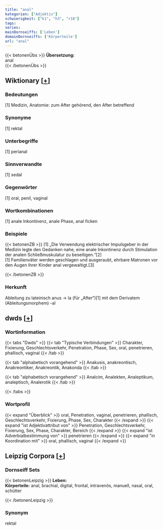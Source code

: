 ```yaml
---
title: "anal"
kategorien: ["Adjektiv"]
schwierigkeit: ["k1", "h3", "r18"]
tags:
series:
mainDornseiffs: ['Leben']
domainDornseiffs: ['Körperteile']
url: "anal"
---
```


{{< betonenÜbs >}}
**Übersetzung:**  
anal  
{{< /betonenÜbs >}}

## Wiktionary [[+](https://de.wiktionary.org/wiki/anal)]

### Bedeutungen
[1] Medizin, Anatomie: zum After gehörend, den After betreffend  

### Synonyme
[1] rektal  

### Unterbegriffe
[1] perianal  

### Sinnverwandte
[1] sedal  

### Gegenwörter
[1] oral, penil, vaginal  

### Wortkombinationen
[1] anale Inkontinenz, anale Phase, anal ficken  

### Beispiele
{{< betonenZB >}}
[1] „Die Verwendung elektrischer Impulsgeber in der Medizin legte den Gedanken nahe, eine anale Inkontinenz durch Stimulation der analen Schließmuskulatur zu beseitigen.“[2]  
[1] Familienväter werden geschlagen und ausgeraubt, ehrbare Matronen vor den Augen ihrer Kinder anal vergewaltigt.[3]  

{{< /betonenZB >}}
### Herkunft
Ableitung zu lateinisch anus → la (für „After“)[1] mit dem Derivatem (Ableitungsmorphem) -al  



## dwds [[+](https://www.dwds.de/wb/anal)]

### Wortinformation
{{< tabs "Dwds" >}}
{{< tab "Typische Verbindungen" >}}
Charakter, Fixierung, Geschlechtsverkehr, Penetration, Phase, Sex, oral, penetrieren, phallisch, vaginal
{{< /tab >}}

{{< tab "alphabetisch vorangehend" >}}
Anakusis, anakreontisch, Anakreontiker, Anakreontik, Anakonda
{{< /tab >}}

{{< tab "alphabetisch vorangehend" >}}
Analcim, Analekten, Analeptikum, analeptisch, Analerotik
{{< /tab >}}

{{< /tabs >}}

### Wortprofil
{{< expand "Überblick" >}} oral, Penetration, vaginal, penetrieren, phallisch, Geschlechtsverkehr, Fixierung, Phase, Sex, Charakter {{< /expand >}}
{{< expand "ist Adjektivattribut von" >}} Penetration, Geschlechtsverkehr, Fixierung, Sex, Phase, Charakter, Bereich {{< /expand >}}
{{< expand "ist Adverbialbestimmung von" >}} penetrieren {{< /expand >}}
{{< expand "in Koordination mit" >}} oral, phallisch, vaginal {{< /expand >}}

## Leipzig Corpora [[+](https://corpora.uni-leipzig.de/en/res?word=anal&corpusId=deu_newscrawl-public_2018)]

### Dornseiff Sets
{{< betonenLeipzig >}}
**Leben:**  
**Körperteile:** anal, brachial, digital, frontal, intravenös, manuell, nasal, oral, schütter  

{{< /betonenLeipzig >}}

### Synonym
rektal

